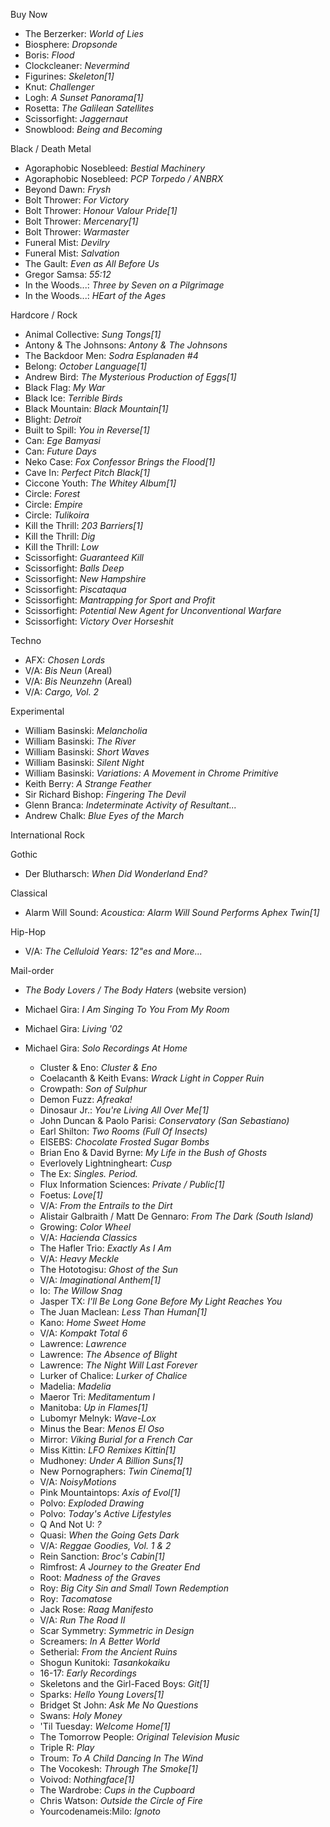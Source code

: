 Buy Now
* The Berzerker: _World of Lies_
* Biosphere: _Dropsonde_
* Boris: _Flood_
* Clockcleaner: _Nevermind_
* Figurines: _Skeleton[1]_
* Knut: _Challenger_
* Logh: _A Sunset Panorama[1]_
* Rosetta: _The Galilean Satellites_
* Scissorfight: _Jaggernaut_
* Snowblood: _Being and Becoming_

Black / Death Metal
* Agoraphobic Nosebleed: _Bestial Machinery_
* Agoraphobic Nosebleed: _PCP Torpedo / ANBRX_
* Beyond Dawn: _Frysh_
* Bolt Thrower: _For Victory_
* Bolt Thrower: _Honour Valour Pride[1]_
* Bolt Thrower: _Mercenary[1]_
* Bolt Thrower: _Warmaster_
* Funeral Mist: _Devilry_
* Funeral Mist: _Salvation_
* The Gault: _Even as All Before Us_
* Gregor Samsa: _55:12_
* In the Woods...: _Three by Seven on a Pilgrimage_
* In the Woods...: _HEart of the Ages_

Hardcore / Rock
* Animal Collective: _Sung Tongs[1]_
* Antony & The Johnsons: _Antony & The Johnsons_
* The Backdoor Men: _Sodra Esplanaden #4_
* Belong: _October Language[1]_
* Andrew Bird: _The Mysterious Production of Eggs[1]_
* Black Flag: _My War_
* Black Ice: _Terrible Birds_
* Black Mountain: _Black Mountain[1]_
* Blight: _Detroit_
* Built to Spill: _You in Reverse[1]_
* Can: _Ege Bamyasi_
* Can: _Future Days_
* Neko Case: _Fox Confessor Brings the Flood[1]_
* Cave In: _Perfect Pitch Black[1]_
* Ciccone Youth: _The Whitey Album[1]_
* Circle: _Forest_
* Circle: _Empire_
* Circle: _Tulikoira_
* Kill the Thrill: _203 Barriers[1]_
* Kill the Thrill: _Dig_
* Kill the Thrill: _Low_
* Scissorfight: _Guaranteed Kill_
* Scissorfight: _Balls Deep_
* Scissorfight: _New Hampshire_
* Scissorfight: _Piscataqua_
* Scissorfight: _Mantrapping for Sport and Profit_
* Scissorfight: _Potential New Agent for Unconventional Warfare_
* Scissorfight: _Victory Over Horseshit_

Techno
* AFX: _Chosen Lords_
* V/A: _Bis Neun_ (Areal)
* V/A: _Bis Neunzehn_ (Areal)
* V/A: _Cargo, Vol. 2_

Experimental
* William Basinski: _Melancholia_
* William Basinski: _The River_
* William Basinski: _Short Waves_
* William Basinski: _Silent Night_
* William Basinski: _Variations: A Movement in Chrome Primitive_
* Keith Berry: _A Strange Feather_
* Sir Richard Bishop: _Fingering The Devil_
* Glenn Branca: _Indeterminate Activity of Resultant..._
* Andrew Chalk: _Blue Eyes of the March_

International Rock

Gothic
* Der Blutharsch: _When Did Wonderland End?_

Classical
* Alarm Will Sound: _Acoustica: Alarm Will Sound Performs Aphex Twin[1]_

Hip-Hop
* V/A: _The Celluloid Years: 12"es and More..._

Mail-order
* _The Body Lovers / The Body Haters_ (website version)
* Michael Gira: _I Am Singing To You From My Room_
* Michael Gira: _Living '02_
* Michael Gira: _Solo Recordings At Home_


   * Cluster & Eno: _Cluster & Eno_
   * Coelacanth & Keith Evans: _Wrack Light in Copper Ruin_
   * Crowpath: _Son of Sulphur_
   * Demon Fuzz: _Afreaka!_
   * Dinosaur Jr.: _You're Living All Over Me[1]_
   * John Duncan & Paolo Parisi: _Conservatory (San Sebastiano)_
   * Earl Shilton: _Two Rooms (Full Of Insects)_       
   * EISEBS: _Chocolate Frosted Sugar Bombs_
   * Brian Eno & David Byrne: _My Life in the Bush of Ghosts_
   * Everlovely Lightningheart: _Cusp_
   * The Ex: _Singles. Period._
   * Flux Information Sciences: _Private / Public[1]_
   * Foetus: _Love[1]_
   * V/A: _From the Entrails to the Dirt_
   * Alistair Galbraith / Matt De Gennaro: _From The Dark (South Island)_
   * Growing: _Color Wheel_
   * V/A: _Hacienda Classics_
   * The Hafler Trio: _Exactly As I Am_
   * V/A: _Heavy Meckle_
   * The Hototogisu: _Ghost of the Sun_
   * V/A: _Imaginational Anthem[1]_
   * Io: _The Willow Snag_
   * Jasper TX: _I'll Be Long Gone Before My Light Reaches You_
   * The Juan Maclean: _Less Than Human[1]_
   * Kano: _Home Sweet Home_
   * V/A: _Kompakt Total 6_
   * Lawrence: _Lawrence_
   * Lawrence: _The Absence of Blight_
   * Lawrence: _The Night Will Last Forever_
   * Lurker of Chalice: _Lurker of Chalice_
   * Madelia: _Madelia_
   * Maeror Tri: _Meditamentum I_
   * Manitoba: _Up in Flames[1]_
   * Lubomyr Melnyk: _Wave-Lox_
   * Minus the Bear: _Menos El Oso_
   * Mirror: _Viking Burial for a French Car_
   * Miss Kittin: _LFO Remixes Kittin[1]_
   * Mudhoney: _Under A Billion Suns[1]_
   * New Pornographers: _Twin Cinema[1]_
   * V/A: _NoisyMotions_
   * Pink Mountaintops: _Axis of Evol[1]_
   * Polvo: _Exploded Drawing_
   * Polvo: _Today's Active Lifestyles_
   * Q And Not U: _?_
   * Quasi: _When the Going Gets Dark_
   * V/A: _Reggae Goodies, Vol. 1 & 2_
   * Rein Sanction: _Broc's Cabin[1]_
   * Rimfrost: _A Journey to the Greater End_
   * Root: _Madness of the Graves_
   * Roy: _Big City Sin and Small Town Redemption_
   * Roy: _Tacomatose_
   * Jack Rose: _Raag Manifesto_
   * V/A: _Run The Road II_
   * Scar Symmetry: _Symmetric in Design_
   * Screamers: _In A Better World_
   * Setherial: _From the Ancient Ruins_
   * Shogun Kunitoki: _Tasankokaiku_
   * 16-17: _Early Recordings_
   * Skeletons and the Girl-Faced Boys: _Git[1]_
   * Sparks: _Hello Young Lovers[1]_
   * Bridget St John: _Ask Me No Questions_
   * Swans: _Holy Money_
   * 'Til Tuesday: _Welcome Home[1]_
   * The Tomorrow People: _Original Television Music_
   * Triple R: _Play_
   * Troum: _To A Child Dancing In The Wind_
   * The Vocokesh: _Through The Smoke[1]_
   * Voivod: _Nothingface[1]_
   * The Wardrobe: _Cups in the Cupboard_
   * Chris Watson: _Outside the Circle of Fire_
   * Yourcodenameis:Milo: _Ignoto_